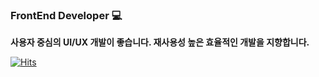 ### FrontEnd Developer 💻
**사용자 중심의 UI/UX 개발이 좋습니다. 재사용성 높은 효율적인 개발을 지향합니다.**

<!---
stateaward/stateaward is a ✨ special ✨ repository because its `README.md` (this file) appears on your GitHub profile.
You can click the Preview link to take a look at your changes.
--->

[![Hits](https://hits.seeyoufarm.com/api/count/incr/badge.svg?url=https%3A%2F%2Fgithub.com%2Fstateaward&count_bg=%236AB9FF&title_bg=%23555555&icon=&icon_color=%23E7E7E7&title=profile&edge_flat=false)](https://hits.seeyoufarm.com)
